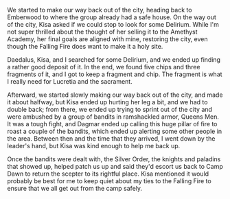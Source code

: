 We started to make our way back out of the city, heading back to Emberwood to
where the group already had a safe house. On the way out of the city, Kisa
asked if we could stop to look for some Delirium. While I'm not super thrilled
about the thought of her selling it to the Amethyst Academy, her final goals
are aligned with mine, restoring the city, even though the Falling Fire does
want to make it a holy site.

Daedalus, Kisa, and I searched for some Delirium, and we ended up finding a
rather good deposit of it. In the end, we found five chips and three fragments
of it, and I got to keep a fragment and chip. The fragment is what I really
need for Lucretia and the sacrament.

Afterward, we started slowly making our way back out of the city, and made it
about halfway, but Kisa ended up hurting her leg a bit, and we had to double
back; from there, we ended up trying to sprint out of the city and were
ambushed by a group of bandits in ramshackled armor, Queens Men. It was a tough
fight, and Dagmar ended up calling this huge pillar of fire to roast a couple
of the bandits, which ended up alerting some other people in the area. Between
then and the time that they arrived, I went down by the leader's hand, but Kisa
was kind enough to help me back up.

Once the bandits were dealt with, the Silver Order, the knights and paladins
that showed up, helped patch us up and said they'd escort us back to Camp Dawn
to return the scepter to its rightful place. Kisa mentioned it would probably
be best for me to keep quiet about my ties to the Falling Fire to ensure that
we all get out from the camp safely.
